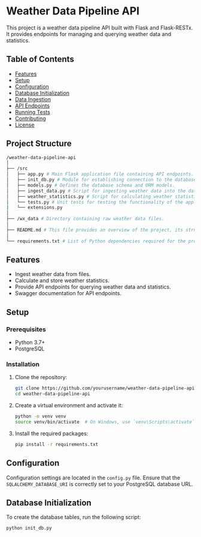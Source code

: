 # Weather Data Pipeline API

This project is a weather data pipeline API built with Flask and Flask-RESTx. It provides endpoints for managing and querying weather data and statistics.

## Table of Contents
- [Features](#features)
- [Setup](#setup)
- [Configuration](#configuration)
- [Database Initialization](#database-initialization)
- [Data Ingestion](#data-ingestion)
- [API Endpoints](#api-endpoints)
- [Running Tests](#running-tests)
- [Contributing](#contributing)
- [License](#license)

## Project Structure
```bash
/weather-data-pipeline-api
│
├── /src
│   ├── app.py # Main Flask application file containing API endpoints.
│   ├── init_db.py # Module for establishing connection to the database.
│   ├── models.py # Defines the database schema and ORM models.
│   ├── ingest_data.py # Script for ingesting weather data into the database.
│   ├── weather_statistics.py # Script for calculating weather statistics and storing them in database.
│   └── tests.py # Unit tests for testing the functionality of the application.
|   └── extensions.py
│
├── /wx_data # Directory containing raw weather data files.
│
├── README.md # This file provides an overview of the project, its structure, setup and implementation.
│
└── requirements.txt # List of Python dependencies required for the project.
```

## Features
- Ingest weather data from files.
- Calculate and store weather statistics.
- Provide API endpoints for querying weather data and statistics.
- Swagger documentation for API endpoints.

## Setup

### Prerequisites
- Python 3.7+
- PostgreSQL

### Installation
1. Clone the repository:
    ```bash
    git clone https://github.com/yourusername/weather-data-pipeline-api.git
    cd weather-data-pipeline-api
    ```

2. Create a virtual environment and activate it:
    ```bash
    python -m venv venv
    source venv/bin/activate  # On Windows, use `venv\Scripts\activate`
    ```

3. Install the required packages:
    ```bash
    pip install -r requirements.txt
    ```

## Configuration
Configuration settings are located in the `config.py` file. Ensure that the `SQLALCHEMY_DATABASE_URI` is correctly set to your PostgreSQL database URL.

## Database Initialization
To create the database tables, run the following script:
```bash
python init_db.py

